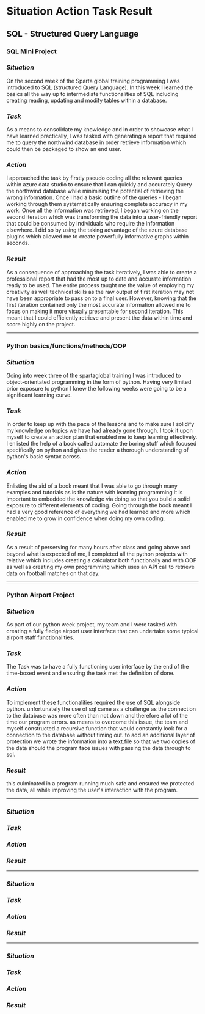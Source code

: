 # Situation Action Task Result

## SQL - Structured Query Language

### SQL Mini Project

### ***Situation***

On the second week of the Sparta global training programming I was introduced to SQL (structured Query Language). In this week I learned the basics all the way up to intermediate functionalities of SQL including creating reading, updating and modify tables within a database.

### ***Task***

As a means to consolidate my knowledge and in order to showcase what I have learned practically, I was tasked with generating a report that required me to query the northwind database in order retrieve information which could then be packaged to show an end user.  

### ***Action***

I approached the task by firstly pseudo coding all the relevant queries within azure data studio to ensure that I can quickly and accurately Query the northwind database while minimising the potential of retrieving the wrong information. Once I had a basic outline of the queries - I began working through them systematically ensuring complete accuracy in my work. Once all the information was retrieved, I began working on the second iteration which was transforming the data into a user-friendly report that could be consumed by individuals who require the information elsewhere. I did so by using the taking advantage of the azure database plugins which allowed me to create powerfully informative graphs within seconds.  

### ***Result***

As a consequence of approaching the task iteratively, I was able to create a professional report that had the most up to date and accurate information ready to be used. The entire process taught me the value of employing my creativity as well technical skills as the raw output of first iteration may not have been appropriate to pass on to a final user. However,  knowing that the first iteration contained only the most accurate information allowed me to focus on making it more visually presentable for second iteration. This meant that I could efficiently retrieve and present the data within time and score highly on the project.


---

### Python basics/functions/methods/OOP

### ***Situation***

Going into week three of the spartaglobal training I was introduced to object-orientated programming in the form of python. Having very limited prior exposure to python I knew the following weeks were going to be a significant learning curve.  

### ***Task***

In order to keep up with the pace of the lessons and to make sure I solidify my knowledge on topics we have had already gone through. I took it upon myself to create an action plan that enabled me to keep learning effectively. I enlisted the help of a book called automate the boring stuff which focused specifically on python and gives the reader a thorough understanding of python's basic syntax across.

### ***Action***

Enlisting the aid of a book meant that I was able to go through many examples and tutorials as is the nature with learning programming it is important to embedded the knowledge via doing so that you build a solid exposure to different elements of coding. Going through the book meant I had a very good reference of everything we had learned and more which enabled me to grow in confidence when doing my own coding.

### ***Result***

As a result of perserving for many hours after class and going above and beyond what is expected of me, I completed all the python projects with relative which includes creating a calculator both functionally and with OOP as well as creating my own programming which uses an API call to retrieve data on football matches on that day.


---

### Python Airport Project

### ***Situation***

As part of our python week project, my team and I were tasked with creating a fully fledge airport user interface that can undertake some typical airport staff functionalities.

### ***Task***

The Task was to have a fully functioning user interface by the end of the time-boxed event and ensuring the task met the definition of done.


### ***Action***

To implement these functionalities required the use of SQL alongside python. unfortunately the use of sql came as a challenge as the connection to the database was more often than not down and therefore a lot of the time our program errors. as means to overcome this issue, the team and myself constructed a recursive function that would constantly look for a connection to the database without timing out. to add an additional layer of protection we wrote the information into a text.file so that we two copies of the data should the program face issues with passing the data through to sql.

### ***Result***

this culminated in a program running much safe and ensured we protected the data, all while improving the user's interaction with the program.

---

###

### ***Situation***

### ***Task***

### ***Action***

### ***Result***


---

###

### ***Situation***

### ***Task***

### ***Action***

### ***Result***


---

###

### ***Situation***

### ***Task***

### ***Action***

### ***Result***
